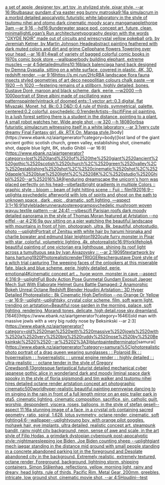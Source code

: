 [a set of apple ,designer toy, art toy ,in stylized style, pixar style, --ar 16:9](https://www.ebank.nz/aiartgenerator?category=a%2520set%2520of%2520apple%2520%2Cdesigner%2520toy%2C%2520art%2520toy%2520%2Cin%2520stylized%2520style%2C%2520pixar%2520style%2C%2520--ar%252016%3A9)[bulbasaur gundam d'va easter egg bunny matroska](https://www.ebank.nz/aiartgenerator?category=bulbasaur%2520gundam%2520d%27va%2520easter%2520egg%2520bunny%2520matroska)[9:16](https://www.ebank.nz/aiartgenerator?category=9%3A16)[a simulacrum in a morbid detailed apocalyptic futuristic white laboratory in the style of tsutomu nihei and otomo dark cinematic moody scary manga](https://www.ebank.nz/aiartgenerator?category=a%2520simulacrum%2520in%2520a%2520morbid%2520detailed%2520apocalyptic%2520futuristic%2520white%2520laboratory%2520in%2520the%2520style%2520of%2520tsutomu%2520nihei%2520and%2520otomo%2520dark%2520cinematic%2520moody%2520scary%2520manga)[mapplethorpe 3am —ar 9:16 --hd](https://www.ebank.nz/aiartgenerator?category=mapplethorpe%25203am%2520%E2%80%94ar%25209%3A16%2520--hd)[16:9](https://www.ebank.nz/aiartgenerator?category=16%3A9)[underwater space pod, concept art, future, clean, minimal](https://www.ebank.nz/aiartgenerator?category=underwater%2520space%2520pod%2C%2520concept%2520art%2C%2520future%2C%2520clean%2C%2520minimal)[light](https://www.ebank.nz/aiartgenerator?category=light)[Logan’s Run architecture](https://www.ebank.nz/aiartgenerator?category=Logan%E2%80%99s%2520Run%2520architecture)[typography design with the words "OXYDE NOIR" made out of circuits and wires](https://www.ebank.nz/aiartgenerator?category=typography%2520design%2520with%2520the%2520words%2520%22OXYDE%2520NOIR%22%2520made%2520out%2520of%2520circuits%2520and%2520wires)[crystal yellow pokeball orb, by Jeremiah Ketner, by Martin Johnson Heade](https://www.ebank.nz/aiartgenerator?category=crystal%2520yellow%2520pokeball%2520orb%2C%2520by%2520Jeremiah%2520Ketner%2C%2520by%2520Martin%2520Johnson%2520Heade)[abstract painting feathered with dark muted colors and dirt and grime Cellophane flowers Towering over your head --ar 16:8](https://www.ebank.nz/aiartgenerator?category=abstract%2520painting%2520feathered%2520with%2520dark%2520muted%2520colors%2520and%2520dirt%2520and%2520grime%2520Cellophane%2520flowers%2520Towering%2520over%2520your%2520head%2520--ar%252016%3A8)[1:4](https://www.ebank.nz/aiartgenerator?category=1%3A4)[wall of variety of bagged colorful comic books in 1970s comic book store --wallpaper](https://www.ebank.nz/aiartgenerator?category=wall%2520of%2520variety%2520of%2520bagged%2520colorful%2520comic%2520books%2520in%25201970s%2520comic%2520book%2520store%2520--wallpaper)[body building elephant, extreme muscles —ar 4:5](https://www.ebank.nz/aiartgenerator?category=body%2520building%2520elephant%2C%2520extreme%2520muscles%2520%E2%80%94ar%25204%3A5)[detailed](https://www.ebank.nz/aiartgenerator?category=detailed)[mullins](https://www.ebank.nz/aiartgenerator?category=mullins)[10:16](https://www.ebank.nz/aiartgenerator?category=10%3A16)[black balenciaga hand back designed by Demna Gvasalia, sitting on a white surface, covered in plastic, 4K, 3D, redshift render, —ar 9:16](https://www.ebank.nz/aiartgenerator?category=black%2520balenciaga%2520hand%2520back%2520designed%2520by%2520Demna%2520Gvasalia%2C%2520sitting%2520on%2520a%2520white%2520surface%2C%2520covered%2520in%2520plastic%2C%25204K%2C%25203D%2C%2520redshift%2520render%2C%2520%E2%80%94ar%25209%3A16)[https://s.mj.run/2HcRBA  landscape flora fauna insects styled geometries of art deco neopolitian colours chalk paste —w 1920 —h 1020 —](https://www.ebank.nz/aiartgenerator?category=https%3A//s.mj.run/2HcRBA%2520%2520landscape%2520flora%2520fauna%2520insects%2520styled%2520geometries%2520of%2520art%2520deco%2520neopolitian%2520colours%2520chalk%2520paste%2520%E2%80%94w%25201920%2520%E2%80%94h%25201020%2520%E2%80%94)[festering remains of a stillborn, highly detailed, bones, Gustave Doré, maroon and black scheme, dark, eerie, —w2000 —h 1000](https://www.ebank.nz/aiartgenerator?category=festering%2520remains%2520of%2520a%2520stillborn%2C%2520highly%2520detailed%2C%2520bones%2C%2520Gustave%2520Dor%C3%A9%2C%2520maroon%2520and%2520black%2520scheme%2C%2520dark%2C%2520eerie%2C%2520%E2%80%94w2000%2520%E2%80%94h%25201000)[portrait of Steve albini made of oscillating wave patterns](https://www.ebank.nz/aiartgenerator?category=portrait%2520of%2520Steve%2520albini%2520made%2520of%2520oscillating%2520wave%2520patterns)[painterly](https://www.ebank.nz/aiartgenerator?category=painterly)[in](https://www.ebank.nz/aiartgenerator?category=in)[track of doomed ents::1 vector art::0.3 digital, flat Miyazaki, Monet, hd, 8k::0.3 D&D::0.4 rule of thirds, symmetrical, palette, centered:0.2 colorful, psychedelic::0.1](https://www.ebank.nz/aiartgenerator?category=track%2520of%2520doomed%2520ents%3A%3A1%2520vector%2520art%3A%3A0.3%2520digital%2C%2520flat%2520Miyazaki%2C%2520Monet%2C%2520hd%2C%25208k%3A%3A0.3%2520D%26D%3A%3A0.4%2520rule%2520of%2520thirds%2C%2520symmetrical%2C%2520palette%2C%2520centered%3A0.2%2520colorful%2C%2520psychedelic%3A%3A0.1)[render](https://www.ebank.nz/aiartgenerator?category=render)[Artists](https://www.ebank.nz/aiartgenerator?category=Artists)[--ll](https://www.ebank.nz/aiartgenerator?category=--ll)[scifi](https://www.ebank.nz/aiartgenerator?category=scifi)[Fine oil painting. In a lush forest setting there is a student in the distance, pointing to a plant. A small robot watches her. Wide angle shot --w 320 --h 180](https://www.ebank.nz/aiartgenerator?category=Fine%2520oil%2520painting.%2520In%2520a%2520lush%2520forest%2520setting%2520there%2520is%2520a%2520student%2520in%2520the%2520distance%2C%2520pointing%2520to%2520a%2520plant.%2520A%2520small%2520robot%2520watches%2520her.%2520Wide%2520angle%2520shot%2520--w%2520320%2520--h%2520180)[80](https://www.ebank.nz/aiartgenerator?category=80)[orbs](https://www.ebank.nz/aiartgenerator?category=orbs)[a futuristic simulacrum witnessing itself in a white laboratory --ar 3:1](https://www.ebank.nz/aiartgenerator?category=a%2520futuristic%2520simulacrum%2520witnessing%2520itself%2520in%2520a%2520white%2520laboratory%2520--ar%25203%3A1)[very cute dreamy Final Fantasy girl .4k ,RTX On ,Manga style.](https://www.ebank.nz/aiartgenerator?category=very%2520cute%2520dreamy%2520Final%2520Fantasy%2520girl%2520.4k%2520%2CRTX%2520On%2520%2CManga%2520style.)[body](https://www.ebank.nz/aiartgenerator?category=body)[lost land of the giant ancient gothic scotish church, green valley, establishing shot, cinematic shot, dapple blue light, 8K, studio Ghibli --ar 16:9](https://www.ebank.nz/aiartgenerator?category=lost%2520land%2520of%2520the%2520giant%2520ancient%2520gothic%2520scotish%2520church%2C%2520green%2520valley%2C%2520establishing%2520shot%2C%2520cinematic%2520shot%2C%2520dapple%2520blue%2520light%2C%25208K%2C%2520studio%2520Ghibli%2520--ar%252016%3A9)[enduring dreamscape the unicorn's horn was placed perfectly on his head](https://www.ebank.nz/aiartgenerator?category=enduring%2520dreamscape%2520the%2520unicorn%27s%2520horn%2520was%2520placed%2520perfectly%2520on%2520his%2520head)[--vibefast](https://www.ebank.nz/aiartgenerator?category=--vibefast)[bright gradients in multiple Colors :: graphic style :: bloom :: beam of light hitting scene :: Fuji :: film](https://www.ebank.nz/aiartgenerator?category=bright%2520gradients%2520in%2520multiple%2520Colors%2520%3A%3A%2520graphic%2520style%2520%3A%3A%2520bloom%2520%3A%3A%2520beam%2520of%2520light%2520hitting%2520scene%2520%3A%3A%2520Fuji%2520%3A%3A%2520film)[1920](https://www.ebank.nz/aiartgenerator?category=1920)[16:9](https://www.ebank.nz/aiartgenerator?category=16%3A9)[--uplight](https://www.ebank.nz/aiartgenerator?category=--uplight)[a psychedelic afterworld with lots of spirits and ghost on the path to unknown space , dark , epic , dramatic, soft lighting, —aspect 3:1](https://www.ebank.nz/aiartgenerator?category=a%2520psychedelic%2520afterworld%2520with%2520lots%2520of%2520spirits%2520and%2520ghost%2520on%2520the%2520path%2520to%2520unknown%2520space%2520%2C%2520dark%2520%2C%2520epic%2520%2C%2520dramatic%2C%2520soft%2520lighting%2C%2520%E2%80%94aspect%25203%3A1)[<16:9](https://www.ebank.nz/aiartgenerator?category=%3C16%3A9)[1](https://www.ebank.nz/aiartgenerator?category=1)[style](https://www.ebank.nz/aiartgenerator?category=style)[bladerunner](https://www.ebank.nz/aiartgenerator?category=bladerunner)[autostereogram](https://www.ebank.nz/aiartgenerator?category=autostereogram)[psychedelic mushroom woven wayuu textile pattern —ar 24:41 —vibe](https://www.ebank.nz/aiartgenerator?category=psychedelic%2520mushroom%2520woven%2520wayuu%2520textile%2520pattern%2520%E2%80%94ar%252024%3A41%2520%E2%80%94vibe)[scifi Parisian roofs dark moody detailed panorama in the style of Thomas Moran featured at Artstation --no eiffel --ar 4:2](https://www.ebank.nz/aiartgenerator?category=scifi%2520Parisian%2520roofs%2520dark%2520moody%2520detailed%2520panorama%2520in%2520the%2520style%2520of%2520Thomas%2520Moran%2520featured%2520at%2520Artstation%2520--no%2520eiffel%2520--ar%25204%3A2)[16:9](https://www.ebank.nz/aiartgenerator?category=16%3A9)[a guy sitting on a pier watching the beautiful landscape with mountains in front of him, photograph, ultra, 8k, beautiful, photostudio, photo --uplight](https://www.ebank.nz/aiartgenerator?category=a%2520guy%2520sitting%2520on%2520a%2520pier%2520watching%2520the%2520beautiful%2520landscape%2520with%2520mountains%2520in%2520front%2520of%2520him%2C%2520photograph%2C%2520ultra%2C%25208k%2C%2520beautiful%2C%2520photostudio%2C%2520photo%2520--uplight)[Portrait of Zenitsu with white hair by harumi hironaka and charlie bowater and edmund blair leighton](https://www.ebank.nz/aiartgenerator?category=Portrait%2520of%2520Zenitsu%2520with%2520white%2520hair%2520by%2520harumi%2520hironaka%2520and%2520charlie%2520bowater%2520and%2520edmund%2520blair%2520leighton)[1920](https://www.ebank.nz/aiartgenerator?category=1920)[cute furry monster in Pixar with star, colorful, volumetric lighting, 4k, photorealistic](https://www.ebank.nz/aiartgenerator?category=cute%2520furry%2520monster%2520in%2520Pixar%2520with%2520star%2C%2520colorful%2C%2520volumetric%2520lighting%2C%25204k%2C%2520photorealistic)[16:9](https://www.ebank.nz/aiartgenerator?category=16%3A9)[York](https://www.ebank.nz/aiartgenerator?category=York)[life](https://www.ebank.nz/aiartgenerator?category=life)[hole](https://www.ebank.nz/aiartgenerator?category=hole)[A beautiful painting of one victorian era lighthouse, shining its roof light across a tumultuous sea by Ivan Aivazovsky :: --ar 2:1](https://www.ebank.nz/aiartgenerator?category=A%2520beautiful%2520painting%2520of%2520one%2520victorian%2520era%2520lighthouse%2C%2520shining%2520its%2520roof%2520light%2520across%2520a%2520tumultuous%2520sea%2520by%2520Ivan%2520Aivazovsky%2520%3A%3A%2520--ar%25202%3A1)[90](https://www.ebank.nz/aiartgenerator?category=90)[95](https://www.ebank.nz/aiartgenerator?category=95)[text](https://www.ebank.nz/aiartgenerator?category=text)[artwork by hans hartung](https://www.ebank.nz/aiartgenerator?category=artwork%2520by%2520hans%2520hartung)[1920](https://www.ebank.nz/aiartgenerator?category=1920)[Photorealistic](https://www.ebank.nz/aiartgenerator?category=Photorealistic)[render](https://www.ebank.nz/aiartgenerator?category=render)[TRIGGER](https://www.ebank.nz/aiartgenerator?category=TRIGGER)[escher](https://www.ebank.nz/aiartgenerator?category=escher)[gustave Doré style of a witch trial capturing The weeping faces of the onlookers at this miserable fate. black and blue scheme, eerie, highly detailed, eerie, emotional](https://www.ebank.nz/aiartgenerator?category=gustave%2520Dor%C3%A9%2520style%2520of%2520a%2520witch%2520trial%2520capturing%2520The%2520weeping%2520faces%2520of%2520the%2520onlookers%2520at%2520this%2520miserable%2520fate.%2520black%2520and%2520blue%2520scheme%2C%2520eerie%2C%2520highly%2520detailed%2C%2520eerie%2C%2520emotional)[4K](https://www.ebank.nz/aiartgenerator?category=4K)[cinematic concept art ，huge worm, monster in cave  --aspect 4:3](https://www.ebank.nz/aiartgenerator?category=cinematic%2520concept%2520art%2520%EF%BC%8Chuge%2520worm%2C%2520monster%2520in%2520cave%2520%2520--aspect%25204%3A3)[16:9](https://www.ebank.nz/aiartgenerator?category=16%3A9)[--uplight](https://www.ebank.nz/aiartgenerator?category=--uplight)[Full Body Action Pose Gunmetal Gundam Exosuit Jaeger Mech Suit With Elaborate Helmet Guns Battle Damaged::2 Anamorphic Bokeh Unreal Octane Redshift Blender Houdini Artstation:: 3D Hyper Detailed Photorealistic:: 8k Cinematic High Definition --no Orange Or Yellow --ar 16:9](https://www.ebank.nz/aiartgenerator?category=Full%2520Body%2520Action%2520Pose%2520Gunmetal%2520Gundam%2520Exosuit%2520Jaeger%2520Mech%2520Suit%2520With%2520Elaborate%2520Helmet%2520Guns%2520Battle%2520Damaged%3A%3A2%2520Anamorphic%2520Bokeh%2520Unreal%2520Octane%2520Redshift%2520Blender%2520Houdini%2520Artstation%3A%3A%25203D%2520Hyper%2520Detailed%2520Photorealistic%3A%3A%25208k%2520Cinematic%2520High%2520Definition%2520--no%2520Orange%2520Or%2520Yellow%2520--ar%252016%3A9)[--uplight](https://www.ebank.nz/aiartgenerator?category=--uplight)[--uplight](https://www.ebank.nz/aiartgenerator?category=--uplight)[sky, crystal color scheme, film, soft warm light, trending on artstation+Beautiful rose garden in the morning, palace, soft lighting, rendering, Morandi tones, delicate, high detail.rose sky,dreamland.](https://www.ebank.nz/aiartgenerator?category=sky%2C%2520crystal%2520color%2520scheme%2C%2520film%2C%2520soft%2520warm%2520light%2C%2520trending%2520on%2520artstation%2BBeautiful%2520rose%2520garden%2520in%2520the%2520morning%2C%2520palace%2C%2520soft%2520lighting%2C%2520rendering%2C%2520Morandi%2520tones%2C%2520delicate%2C%2520high%2520detail.rose%2520sky%2Cdreamland.)[1646](https://www.ebank.nz/aiartgenerator?category=1646)[old man with massive jowls with a very big ruddy nose by Beksinkski  --ar 2:3](https://www.ebank.nz/aiartgenerator?category=old%2520man%2520with%2520massive%2520jowls%2520with%2520a%2520very%2520big%2520ruddy%2520nose%2520by%2520Beksinkski%2520%2520--ar%25202%3A3)[blunt](https://www.ebank.nz/aiartgenerator?category=blunt)[painted](https://www.ebank.nz/aiartgenerator?category=painted)[terminator](https://www.ebank.nz/aiartgenerator?category=terminator)[samurai\](https://www.ebank.nz/aiartgenerator?category=samurai%5C)[photorealistic photo portrait of a drag queen wearing sunglasses : : Polaroid 8k : : hyperrealism : : hyperrealistic : : unreal engine render : : highly detailed : : ultra-realistic : : octane tender in the style of Gregory Crewdson](https://www.ebank.nz/aiartgenerator?category=photorealistic%2520photo%2520portrait%2520of%2520a%2520drag%2520queen%2520wearing%2520sunglasses%2520%3A%2520%3A%2520Polaroid%25208k%2520%3A%2520%3A%2520hyperrealism%2520%3A%2520%3A%2520hyperrealistic%2520%3A%2520%3A%2520unreal%2520engine%2520render%2520%3A%2520%3A%2520highly%2520detailed%2520%3A%2520%3A%2520ultra-realistic%2520%3A%2520%3A%2520octane%2520tender%2520in%2520the%2520style%2520of%2520Gregory%2520Crewdson)[8:13](https://www.ebank.nz/aiartgenerator?category=8%3A13)[grotesque fantastical futurist detailed mechanical cyber japanese gothic alice in wonderland dark and moody liminal space dark spooky in the style of floria sigismondi and tim walker and tsutomu nihei hires detailed octane render artstation concept art photographic cinematic](https://www.ebank.nz/aiartgenerator?category=grotesque%2520fantastical%2520futurist%2520detailed%2520mechanical%2520cyber%2520japanese%2520gothic%2520alice%2520in%2520wonderland%2520dark%2520and%2520moody%2520liminal%2520space%2520dark%2520spooky%2520in%2520the%2520style%2520of%2520floria%2520sigismondi%2520and%2520tim%2520walker%2520and%2520tsutomu%2520nihei%2520hires%2520detailed%2520octane%2520render%2520artstation%2520concept%2520art%2520photographic%2520cinematic)[500](https://www.ebank.nz/aiartgenerator?category=500)[world](https://www.ebank.nz/aiartgenerator?category=world)[hyper-realistic beautiful painting  pennywise dancing to im singing in the rain in front of a full length mirror on an epic trailer park in gta5, cinematic lighting, cinematic composition, sacrifice, sin, catholic guilt, worship, despondent, viscera, roses, balloons, in the style of stefan gesell--aspect 11:16](https://www.ebank.nz/aiartgenerator?category=hyper-realistic%2520beautiful%2520painting%2520%2520pennywise%2520dancing%2520to%2520im%2520singing%2520in%2520the%2520rain%2520in%2520front%2520of%2520a%2520full%2520length%2520mirror%2520on%2520an%2520epic%2520trailer%2520park%2520in%2520gta5%2C%2520cinematic%2520lighting%2C%2520cinematic%2520composition%2C%2520sacrifice%2C%2520sin%2C%2520catholic%2520guilt%2C%2520worship%2C%2520despondent%2C%2520viscera%2C%2520roses%2C%2520balloons%2C%2520in%2520the%2520style%2520of%2520stefan%2520gesell--aspect%252011%3A16)[a stunning image of a face, in a crystal orb containing sacred geometry, ratio, spiral, 1.628, lotus symmetry, octane render, cinematic, soft lighting](https://www.ebank.nz/aiartgenerator?category=a%2520stunning%2520image%2520of%2520a%2520face%2C%2520in%2520a%2520crystal%2520orb%2520containing%2520sacred%2520geometry%2C%2520ratio%2C%2520spiral%2C%25201.628%2C%2520lotus%2520symmetry%2C%2520octane%2520render%2C%2520cinematic%2C%2520soft%2520lighting)[4:6](https://www.ebank.nz/aiartgenerator?category=4%3A6)[--wallpaper](https://www.ebank.nz/aiartgenerator?category=--wallpaper)[--uplight](https://www.ebank.nz/aiartgenerator?category=--uplight)[young boy, with orange pilot goggles, mohawk hair, eye implants, ultra detailed, realistic concept art. steampunk bandit, rainy night city background, neon, sense of awe and scale, in the art style of Filip Hodas, a grimdark dystopian cyberpunk post-apocalyptic style](https://www.ebank.nz/aiartgenerator?category=young%2520boy%2C%2520with%2520orange%2520pilot%2520goggles%2C%2520mohawk%2520hair%2C%2520eye%2520implants%2C%2520ultra%2520detailed%2C%2520realistic%2520concept%2520art.%2520steampunk%2520bandit%2C%2520rainy%2520night%2520city%2520background%2C%2520neon%2C%2520sense%2520of%2520awe%2520and%2520scale%2C%2520in%2520the%2520art%2520style%2520of%2520Filip%2520Hodas%2C%2520a%2520grimdark%2520dystopian%2520cyberpunk%2520post-apocalyptic%2520style)[::nightmare](https://www.ebank.nz/aiartgenerator?category=%3A%3Anightmare)[sleeping joe Biden, Joe Biden counting sheep --uplight](https://www.ebank.nz/aiartgenerator?category=sleeping%2520joe%2520Biden%2C%2520Joe%2520Biden%2520counting%2520sheep%2520--uplight)[giant mech jaegar standing in the distance mid ground with small people standing in a concrete abandoned parking lot in the foreground and Desolate abandoned city in the background. Extremely realistic, extremely textured, octane render, Foreground, background, lightning storm, shipping containers,  Simon Stålenhag, reflections, yellow, morning light, rainy and dreary, head lights, rule of thirds, Pacific Rim, Metal Gear,  200mm, greebles, intricate, low ground shot, cinematic movie shot, --ar 4:5](https://www.ebank.nz/aiartgenerator?category=giant%2520mech%2520jaegar%2520standing%2520in%2520the%2520distance%2520mid%2520ground%2520with%2520small%2520people%2520standing%2520in%2520a%2520concrete%2520abandoned%2520parking%2520lot%2520in%2520the%2520foreground%2520and%2520Desolate%2520abandoned%2520city%2520in%2520the%2520background.%2520Extremely%2520realistic%2C%2520extremely%2520textured%2C%2520octane%2520render%2C%2520Foreground%2C%2520background%2C%2520lightning%2520storm%2C%2520shipping%2520containers%2C%2520%2520Simon%2520St%C3%A5lenhag%2C%2520reflections%2C%2520yellow%2C%2520morning%2520light%2C%2520rainy%2520and%2520dreary%2C%2520head%2520lights%2C%2520rule%2520of%2520thirds%2C%2520Pacific%2520Rim%2C%2520Metal%2520Gear%2C%2520%2520200mm%2C%2520greebles%2C%2520intricate%2C%2520low%2520ground%2520shot%2C%2520cinematic%2520movie%2520shot%2C%2520--ar%25204%3A5)[Houdini](https://www.ebank.nz/aiartgenerator?category=Houdini)[--test](https://www.ebank.nz/aiartgenerator?category=--test)